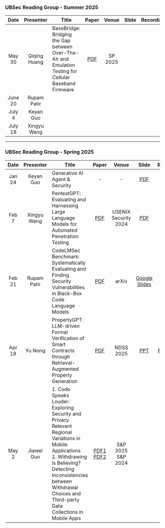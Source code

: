 
### UBSec Reading Group - Summer 2025

|Date|Presenter|Title|Paper|Venue|Slide|Recording|
|:-:|:-:|-|:-:|:-:|:-:|:-:|
|May 30| Qiqing Huang | BaseBridge: Bridging the Gap between Over-The-Air and Emulation Testing for Cellular Baseband Firmware | [PDF](https://csdl-downloads.ieeecomputer.org/proceedings/sp/2025/2236/00/223600b101.pdf?Expires=1748620859&Policy=eyJTdGF0ZW1lbnQiOlt7IlJlc291cmNlIjoiaHR0cHM6Ly9jc2RsLWRvd25sb2Fkcy5pZWVlY29tcHV0ZXIub3JnL3Byb2NlZWRpbmdzL3NwLzIwMjUvMjIzNi8wMC8yMjM2MDBiMTAxLnBkZiIsIkNvbmRpdGlvbiI6eyJEYXRlTGVzc1RoYW4iOnsiQVdTOkVwb2NoVGltZSI6MTc0ODYyMDg1OX19fV19&Signature=wRrhJuUiJs6OA5xRmABIE7jZkwtAuoe3zw2CpiqGCS~ZqebG5iuugEagbzB8QnTsDnoPG1wbEHriqslQdh8wkkdVTCuqqgAOjwsPnik4Nbm~ZKoHDBK8wsN2U1NE-kECfoTaMcftbVQEcjEYHx-Gyik2AqG29~-ScZUebMPHBkpppRqUa3-1znPITlICFNRP4UCSL4o~oqhhscz805K9RAB~BvxJTROxSNrW8RSmQVTFpSx96FXTX2FCDmUVUmsOhFyWJO4dt401J63yvzTk-ZzWgAUr6xG4G8S-~ZKbbxrO7UyZMK6FKdYo~e2t3GJYbF2PEE4J-NyO2VvpuiUOLg__&Key-Pair-Id=K12PMWTCQBDMDT)  | SP 2025 | | |
|June 20| Rupam Patir | | | | | |
|July 4| Keyan Guo | | | | | | 
|July 18| Xingyu Wang | | | | | | 


---

### UBSec Reading Group - Spring 2025

|Date|Presenter|Title|Paper|Venue|Slide|Recording|
|:-:|:-:|-|:-:|:-:|:-:|:-:|
|Jan 24|Keyan Guo|Generative AI Agent & Security|-|-|[PDF](./Resource/Spring2025/Generative%20AI%20Agents.pdf)|-|
|Feb 7|Xingyu Wang|PentestGPT: Evaluating and Harnessing Large Language Models for Automated Penetration Testing|[PDF](https://www.usenix.org/system/files/usenixsecurity24-deng.pdf)|USENIX Security 2024|[PDF](./Resource/Spring2025/Pentestwith%20LLM.pdf)|-|
|Feb 21| Rupam Patir | CodeLMSec Benchmark: Systematically Evaluating and Finding Security Vulnerabilities in Black-Box Code Language Models | [PDF](https://arxiv.org/pdf/2302.04012) | arXiv | [Google Slides](https://docs.google.com/presentation/d/1lHTKFVmZTK9rdzx7QA9bSxzcLLWBtdTBwVVJd_4bcKg/edit?usp=sharing) |-|
|Apr 18| Yu Nong | PropertyGPT: LLM-driven Formal Verification of Smart Contracts through Retrieval-Augmented Property Generation | [PDF](https://arxiv.org/abs/2405.02580) | NDSS 2025 | [PPT](./Resource/Spring2025/Yu_PropertyGPT.pptx) | [Recording](https://buffalo.box.com/s/lsidt3ds8z4qf8w4blbk8027fmnfm4ke) |
|May 2| Jiawei Guo | 1. Code Speaks Louder: Exploring Security and Privacy Relevant Regional Variations in Mobile Applications <br> 2. Withdrawing is Believing? Detecting Inconsistencies between Withdrawal Choices and Third-party Data Collections in Mobile Apps | [PDF1](https://chapering.github.io/pubs/sp25jiawei.pdf) <br> [PDF2](https://ieeexplore.ieee.org/stamp/stamp.jsp?tp=&arnumber=10646600)| S&P 2025 <br> S&P 2024  | | |



